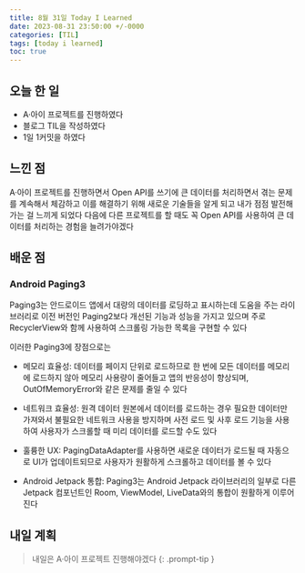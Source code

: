 ```yaml
---
title: 8월 31일 Today I Learned
date: 2023-08-31 23:50:00 +/-0000
categories: [TIL]
tags: [today i learned]
toc: true
---
```


## 오늘 한 일

* A·아이 프로젝트를 진행하였다
* 블로그 TIL을 작성하였다
* 1일 1커밋을 하였다

## 느낀 점

A·아이 프로젝트를 진행하면서 Open API를 쓰기에 큰 데이터를 처리하면서 겪는 문제를 계속해서
체감하고 이를 해결하기 위해 새로운 기술들을 알게 되고 내가 점점 발전해가는 걸 느끼게 되었다 다음에 다른 프로젝트를 할 때도 꼭 Open API를 사용하여 큰 데이터를 처리하는 경험을 늘려가야겠다

## 배운 점

### Android Paging3 

Paging3는 안드로이드 앱에서 대량의 데이터를 로딩하고 표시하는데 도움을 주는 라이브러리로 이전 버전인 Paging2보다 개선된 기능과 성능을 가지고 있으며 주로 RecyclerView와 함께 사용하여 스크롤링 가능한 목록을 구현할 수 있다

이러한 Paging3에 장점으로는

* 메모리 효율성: 데이터를 페이지 단위로 로드하므로 한 번에 모든 데이터를 메모리에 로드하지 않아 메모리 사용량이 줄어들고 앱의 반응성이 향상되며, OutOfMemoryError와 같은 문제를 줄일 수 있다

* 네트워크 효율성: 원격 데이터 원본에서 데이터를 로드하는 경우 필요한 데이터만 가져와서 불필요한 네트워크 사용을 방지하며 사전 로드 및 사후 로드 기능을 사용하여 사용자가 스크롤할 때 미리 데이터를 로드할 수도 있다

* 훌륭한 UX: PagingDataAdapter를 사용하면 새로운 데이터가 로드될 때 자동으로 UI가 업데이트되므로 사용자가 원활하게 스크롤하고 데이터를 볼 수 있다

* Android Jetpack 통합: Paging3는 Android Jetpack 라이브러리의 일부로 다른 Jetpack 컴포넌트인 Room, ViewModel, LiveData와의 통합이 원활하게 이루어진다


## 내일 계획

> 내일은 A·아이 프로젝트 진행해야겠다
{: .prompt-tip }

